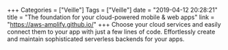 +++
Categories = ["Veille"]
Tags = ["Veille"]
date = "2019-04-12 20:28:21"
title = "The foundation for your cloud-powered mobile & web apps"
link = "https://aws-amplify.github.io/"
+++
Choose your cloud services and easily connect them to your app with just a few lines of code. Effortlessly create and maintain sophisticated serverless backends for your apps.